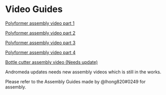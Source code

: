 # Video Guides

[Polyformer assembly video part 1](https://www.youtube.com/watch?v=gqaRRzHKmp0)


[Polyformer assembly video part 2](https://youtu.be/Hwx7r2c6wwA)


[Polyformer assembly video part 3](https://www.youtube.com/watch?v=d54wQbAX7XY&t=61s)


[Polyformer assembly video part 4](https://youtu.be/LeM5dLHGVpM)


[Bottle cutter assembly video (Needs update)](https://www.youtube.com/watch?v=mIvZ6ZM0HBI)


Andromeda updates needs new assembly videos which is still in the works.

Please refer to the Assembly Guides made by @lhong820#0249 for assembly.
